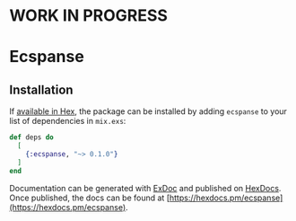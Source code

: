 # WORK IN PROGRESS

# Ecspanse

## Installation

If [available in Hex](https://hex.pm/docs/publish), the package can be installed
by adding `ecspanse` to your list of dependencies in `mix.exs`:

```elixir
def deps do
  [
    {:ecspanse, "~> 0.1.0"}
  ]
end
```

Documentation can be generated with [ExDoc](https://github.com/elixir-lang/ex_doc)
and published on [HexDocs](https://hexdocs.pm). Once published, the docs can
be found at [https://hexdocs.pm/ecspanse](https://hexdocs.pm/ecspanse).
